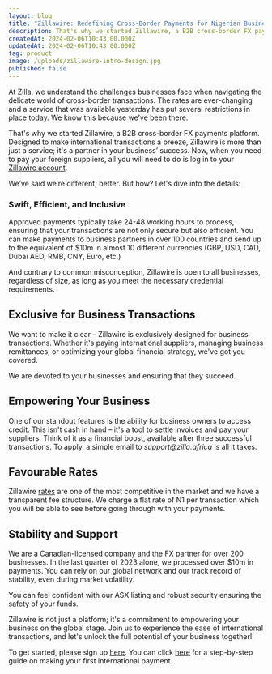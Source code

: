 ```yaml
---
layout: blog
title: "Zillawire: Redefining Cross-Border Payments for Nigerian Businesses"
description: That's why we started Zillawire, a B2B cross-border FX payments platform. Designed to make international transactions a breeze, Zillawire is more than just a service; it's a partner in your business’ success.
createdAt: 2024-02-06T10:43:00.000Z
updatedAt: 2024-02-06T10:43:00.000Z
tag: product
image: /uploads/zillawire-intro-design.jpg
published: false
---
```

At Zilla, we understand the challenges businesses face when navigating the delicate world of cross-border transactions. The rates are ever-changing and a service that was available yesterday has put several restrictions in place today. We know this because we’ve been there.

That's why we started Zillawire, a B2B cross-border FX payments platform. Designed to make international transactions a breeze, Zillawire is more than just a service; it's a partner in your business’ success. Now, when you need to pay your foreign suppliers, all you will need to do is log in to your [Zillawire account](https://app.zillawire.com/login).

We’ve said we’re different; better. But how? Let's dive into the details:

### Swift, Efficient, and Inclusive
Approved payments typically take 24-48 working hours to process, ensuring that your transactions are not only secure but also efficient. You can make payments to business partners in over 100 countries and send up to the equivalent of $10m in almost 10 different currencies (GBP, USD, CAD, Dubai AED, RMB, CNY, Euro, etc.)

And contrary to common misconception, Zillawire is open to all businesses, regardless of size, as long as you meet the necessary credential requirements.

## Exclusive for Business Transactions
We want to make it clear – Zillawire is exclusively designed for business transactions. Whether it's paying international suppliers, managing business remittances, or optimizing your global financial strategy, we've got you covered.

We are devoted to your businesses and ensuring that they succeed.

## Empowering Your Business
One of our standout features is the ability for business owners to access credit. This isn't cash in hand – it's a tool to settle invoices and pay your suppliers. Think of it as a financial boost, available after three successful transactions. To apply, a simple email to _support\@zilla.africa_ is all it takes.

## Favourable Rates
Zillawire [rates](https://monierate.com/converter/zillawire?Amount=1&From=USD&To=NGN) are one of the most competitive in the market and we have a transparent fee structure. We charge a flat rate of N1 per transaction which you will be able to see before going through with your payments.

## Stability and Support
We are a Canadian-licensed company and the FX partner for over 200 businesses. In the last quarter of 2023 alone, we processed over $10m in payments. You can rely on our global network and our track record of stability, even during market volatility. 

You can feel confident with our ASX listing and robust security ensuring the safety of your funds.

Zillawire is not just a platform; it's a commitment to empowering your business on the global stage. Join us to experience the ease of international transactions, and let's unlock the full potential of your business together!

To get started, please sign up [here](https://app.zillawire.com/register). You can click [here](https://docs.google.com/document/d/1K3eTMpOcT45-4b0YXx624cjKAUyd6p-CoQu-dBcjqDw/edit) for a step-by-step guide on making your first international payment.
